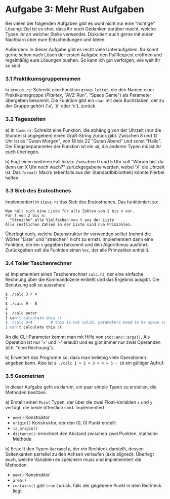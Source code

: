 Aufgabe 3: Mehr Rust Aufgaben
=================================

Bei vielen der folgenden Aufgaben gibt es wohl nicht nur eine "richtige" Lösung: Ziel ist es eher, dass ihr euch Gedanken darüber macht, welche Typen ihr an welcher Stelle verwendet. Diskutiert auch gerne mit euren Nachbarn über eure Entscheidungen und Ideen.

Außerdem: In dieser Aufgabe gibt es recht viele Unteraufgaben. Ihr könnt gerne schon nach Lösen der ersten Aufgabe den PullRequest eröffnen und regelmäßig eure Lösungen pushen. So kann ich gut verfolgen, wie weit ihr so seid.

### 3.1 Praktikumsgruppennamen

In `groups.rs`: Schreibt eine Funktion `group_letter`, die den Namen einer Praktikumsgruppe (*Plantex*, "AVZ-Run", "Space Game") als Parameter übergeben bekommt. Die Funktion gibt ein `char` mit dem Buchstaben, der zu der Gruppe gehört ('a', 'b' oder 'c'), zurück.


### 3.2 Tageszeiten

a) In `time.rs`: Schreibt eine Funktion, die abhängig von der Uhrzeit (nur die Stunde ist angegeben) einen Gruß-String zurück gibt. Zwischen 8 und 12 Uhr ist es "Guten Morgen", von 18 bis 22 "Guten Abend" und sonst "Hallo". Der Eingabeparameter der Funktion ist ein `u8`, die anderen Typen müsst ihr euch überlegen.

b) Fügt einen weiteren Fall hinzu: Zwischen 0 und 5 Uhr soll "Warum bist du denn um X Uhr noch wach?" zurückgegebene werden, wobei 'X' die Uhrzeit ist. Das `format!` Macro (ebenfalls aus der Standardbibliothek) könnte hierbei helfen.


### 3.3 Sieb des Eratosthenes

Implementiert in `sieve.rs` das Sieb des Eratosthenes. Das funktioniert so:

```
Man hält sich eine Liste für alle Zahlen von 2 bis n vor.
Für t von 2 bis n:
  "Streiche" alle Vielfachen von t aus der Liste
Alle restlichen Zahlen in der Liste sind nun Primzahlen.
```

Überlegt euch, welche Datenstruktur ihr verwenden solltet (nehmt die Wörter "Liste" und "streichen" nicht zu ernst). Implementiert dann eine Funktion, die ein `n` gegeben bekommt und den Algorithmus ausführt. Zurückgeben soll die Funktion einen `Vec`, der alle Primzahlen enthällt.


### 3.4 Toller Taschenrechner

a) Implementiert einen Taschenrechner `calc.rs`, der eine einfache Rechnung über die Kommandozeile einließt und das Ergebnis ausgibt. Die Benutzung soll so aussehen:

```bash
$ ./calc 3 + 4
7
$ ./calc 9 - 8
1
$ ./calc peter
I can't calculate this :(
$ ./calc 3+4        # this is not valid, parameters need to be space separated
I can't calculate this :(
```

An die CLI-Parameter kommt man mit Hilfe von `std::env::args()`. Als Operation ist nur '+' und '-' erlaubt und es gibt immer nur zwei Operanden (d.h. "eine Rechnung").

b) Erweitert das Programm so, dass man beliebig viele Operationen angeben kann. Also ist `$ ./calc 1 + 2 + 3 + 4 + 5 - 10` ein gültiger Aufruf.


### 3.5 Geometrien

In dieser Aufgabe geht es darum, ein paar simple Typen zu erstellen, die Methoden besitzen.

a) Erstellt einen `Point` Typen, der über die zwei Float-Variablen `x` und `y` verfügt, die beide öffentlich sind. Implementiert:

- `new()` Konstruktor
- `origin()` Konstruktor, der den (0, 0) Punkt erstellt
- `is_origin()`
- `distance()`: errechnet den Abstand zwischen zwei Punkten, statische Methode

b) Erstellt den Typen `Rectangle`, der ein Rechteck darstellt, dessen Seitenkanten parrallel zu den Achsen verlaufen (axis aligned). Überlegt euch, welche Variablen es speichern muss und implementiert die Methoden:

- `new()` Konstruktor
- `area()`
- `contains()` gibt `true` zurück, falls der gegebene Punkt in dem Rechteck liegt

